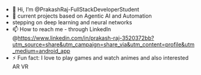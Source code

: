 - 👋 Hi, I’m @PrakashRaj-FullStackDeveloperStudent
- 👀 current projects based on Agentic AI and Automation 
- stepping on deep learning and neural networks 
- 📫 How to reach me - through LinkedIn @https://www.linkedin.com/in/prakash-raj-3520372bb?utm_source=share&utm_campaign=share_via&utm_content=profile&utm_medium=android_app 
- ⚡ Fun fact: I love to play games and watch animes and also interested AR VR


